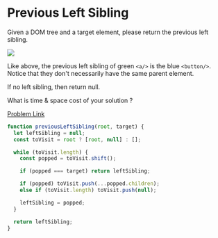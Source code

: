 # Previous Left Sibling

Given a DOM tree and a target element, please return the previous left sibling.

<img src="https://cdn.bfe.dev/bfe/img/2a737BvrqUaK1F9YnxrD1JkYV58y8Le8_1063x546_1621897998092.png" />

Like above, the previous left sibling of green `<a/>` is the blue `<button/>`. Notice that they don't necessarily have the same parent element.

If no left sibling, then return null.

What is time & space cost of your solution ?

[Problem Link](https://bigfrontend.dev/problem/previous-left-sibling)

```js
function previousLeftSibling(root, target) {
  let leftSibling = null;
  const toVisit = root ? [root, null] : [];

  while (toVisit.length) {
    const popped = toVisit.shift();

    if (popped === target) return leftSibling;

    if (popped) toVisit.push(...popped.children);
    else if (toVisit.length) toVisit.push(null);

    leftSibling = popped;
  }

  return leftSibling;
}
```

